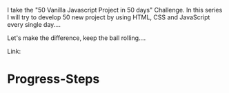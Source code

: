 I take the "50 Vanilla Javascript Project in 50 days" Challenge. In this series I will try to develop 50 new project by using HTML, CSS and JavaScript every single day....

Let's make the difference, keep the ball rolling....

Link: 


# Progress-Steps
